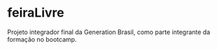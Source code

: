 # feiraLivre
Projeto integrador final da Generation Brasil, como parte integrante da formação no bootcamp.
